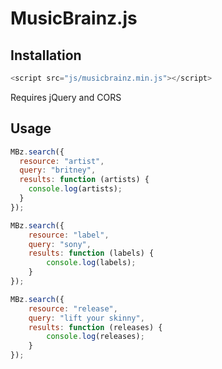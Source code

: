 # MusicBrainz.js

## Installation

```javascript
<script src="js/musicbrainz.min.js"></script>
```

Requires jQuery and CORS

## Usage

```javascript
MBz.search({
  resource: "artist",
  query: "britney",
  results: function (artists) {
    console.log(artists);
  }
});
```

```javascript
MBz.search({
    resource: "label",
    query: "sony",
    results: function (labels) {
        console.log(labels);
    }
});
```

```javascript
MBz.search({
    resource: "release",
    query: "lift your skinny",
    results: function (releases) {
        console.log(releases);
    }
});
```
